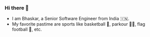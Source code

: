 ### Hi there 👋

<!--
**25b3nk/25b3nk** is a ✨ _special_ ✨ repository because its `README.md` (this file) appears on your GitHub profile.

Here are some ideas to get you started:

- 🔭 I’m currently working on ...
- 🌱 I’m currently learning ...
- 👯 I’m looking to collaborate on ...
- 🤔 I’m looking for help with ...
- 💬 Ask me about ...
- 📫 How to reach me: ...
- 😄 Pronouns: ...
- ⚡ Fun fact: ...
-->

- I am Bhaskar, a Senior Software Engineer from India :india:.
- My favorite pastime are sports like basketball :basketball:, parkour :running_man:, flag football :football:, etc.
